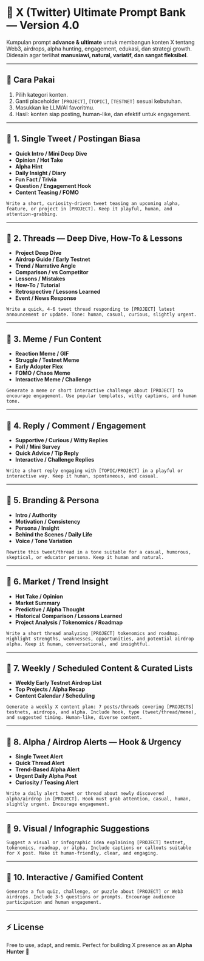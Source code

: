 # 📝 X (Twitter) Ultimate Prompt Bank — Version 4.0

Kumpulan prompt **advance & ultimate** untuk membangun konten X tentang Web3, airdrops, alpha hunting, engagement, edukasi, dan strategi growth.
Didesain agar terlihat **manusiawi, natural, variatif, dan sangat fleksibel**.

---

## 🚀 Cara Pakai

1. Pilih kategori konten.
2. Ganti placeholder `[PROJECT]`, `[TOPIC]`, `[TESTNET]` sesuai kebutuhan.
3. Masukkan ke LLM/AI favoritmu.
4. Hasil: konten siap posting, human-like, dan efektif untuk engagement.

---

## 🔹 1. Single Tweet / Postingan Biasa

* **Quick Intro / Mini Deep Dive**
* **Opinion / Hot Take**
* **Alpha Hint**
* **Daily Insight / Diary**
* **Fun Fact / Trivia**
* **Question / Engagement Hook**
* **Content Teasing / FOMO**

```
Write a short, curiosity-driven tweet teasing an upcoming alpha, feature, or project in [PROJECT]. Keep it playful, human, and attention-grabbing.
```

---

## 🔹 2. Threads — Deep Dive, How-To & Lessons

* **Project Deep Dive**
* **Airdrop Guide / Early Testnet**
* **Trend / Narrative Angle**
* **Comparison / vs Competitor**
* **Lessons / Mistakes**
* **How-To / Tutorial**
* **Retrospective / Lessons Learned**
* **Event / News Response**

```
Write a quick, 4-6 tweet thread responding to [PROJECT] latest announcement or update. Tone: human, casual, curious, slightly urgent.
```

---

## 🔹 3. Meme / Fun Content

* **Reaction Meme / GIF**
* **Struggle / Testnet Meme**
* **Early Adopter Flex**
* **FOMO / Chaos Meme**
* **Interactive Meme / Challenge**

```
Generate a meme or short interactive challenge about [PROJECT] to encourage engagement. Use popular templates, witty captions, and human tone.
```

---

## 🔹 4. Reply / Comment / Engagement

* **Supportive / Curious / Witty Replies**
* **Poll / Mini Survey**
* **Quick Advice / Tip Reply**
* **Interactive / Challenge Replies**

```
Write a short reply engaging with [TOPIC/PROJECT] in a playful or interactive way. Keep it human, spontaneous, and casual.
```

---

## 🔹 5. Branding & Persona

* **Intro / Authority**
* **Motivation / Consistency**
* **Persona / Insight**
* **Behind the Scenes / Daily Life**
* **Voice / Tone Variation**

```
Rewrite this tweet/thread in a tone suitable for a casual, humorous, skeptical, or educator persona. Keep it human and natural.
```

---

## 🔹 6. Market / Trend Insight

* **Hot Take / Opinion**
* **Market Summary**
* **Predictive / Alpha Thought**
* **Historical Comparison / Lessons Learned**
* **Project Analysis / Tokenomics / Roadmap**

```
Write a short thread analyzing [PROJECT] tokenomics and roadmap. Highlight strengths, weaknesses, opportunities, and potential airdrop alpha. Keep it human, conversational, and insightful.
```

---

## 🔹 7. Weekly / Scheduled Content & Curated Lists

* **Weekly Early Testnet Airdrop List**
* **Top Projects / Alpha Recap**
* **Content Calendar / Scheduling**

```
Generate a weekly X content plan: 7 posts/threads covering [PROJECTS] testnets, airdrops, and alpha. Include hook, type (tweet/thread/meme), and suggested timing. Human-like, diverse content.
```

---

## 🔹 8. Alpha / Airdrop Alerts — Hook & Urgency

* **Single Tweet Alert**
* **Quick Thread Alert**
* **Trend-Based Alpha Alert**
* **Urgent Daily Alpha Post**
* **Curiosity / Teasing Alert**

```
Write a daily alert tweet or thread about newly discovered alpha/airdrop in [PROJECT]. Hook must grab attention, casual, human, slightly urgent. Encourage engagement.
```

---

## 🔹 9. Visual / Infographic Suggestions

```
Suggest a visual or infographic idea explaining [PROJECT] testnet, tokenomics, roadmap, or alpha. Include captions or callouts suitable for X post. Make it human-friendly, clear, and engaging.
```

---

## 🔹 10. Interactive / Gamified Content

```
Generate a fun quiz, challenge, or puzzle about [PROJECT] or Web3 airdrops. Include 3-5 questions or prompts. Encourage audience participation and human engagement.
```

---

## ⚡ License

Free to use, adapt, and remix. Perfect for building X presence as an **Alpha Hunter** 🚀
